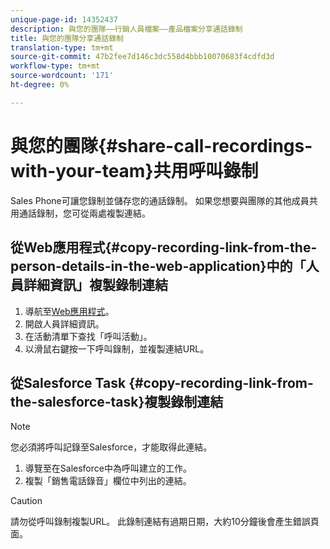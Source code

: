 ```yaml
---
unique-page-id: 14352437
description: 與您的團隊——行銷人員檔案——產品檔案分享通話錄制
title: 與您的團隊分享通話錄制
translation-type: tm+mt
source-git-commit: 47b2fee7d146c3dc558d4bbb10070683f4cdfd3d
workflow-type: tm+mt
source-wordcount: '171'
ht-degree: 0%

---
```



# 與您的團隊{#share-call-recordings-with-your-team}共用呼叫錄制

Sales Phone可讓您錄制並儲存您的通話錄制。 如果您想要與團隊的其他成員共用通話錄制，您可從兩處複製連結。

## 從Web應用程式{#copy-recording-link-from-the-person-details-in-the-web-application}中的「人員詳細資訊」複製錄制連結

1. 導航至[Web應用程式](http://toutapp.com/login)。
1. 開啟人員詳細資訊。
1. 在活動清單下查找「呼叫活動」。
1. 以滑鼠右鍵按一下呼叫錄制，並複製連結URL。

## 從Salesforce Task {#copy-recording-link-from-the-salesforce-task}複製錄制連結

>[!NOTE]
>
>您必須將呼叫記錄至Salesforce，才能取得此連結。

1. 導覽至在Salesforce中為呼叫建立的工作。
1. 複製「銷售電話錄音」欄位中列出的連結。

>[!CAUTION]
>
>請勿從呼叫錄制複製URL。 此錄制連結有過期日期，大約10分鐘後會產生錯誤頁面。

